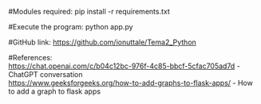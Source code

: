 #Modules required: pip install -r requirements.txt

#Execute the program: python app.py

#GitHub link: https://github.com/ionuttale/Tema2_Python

#References: <br />
https://chat.openai.com/c/b04c12bc-976f-4c85-bbcf-5cfac705ad7d -ChatGPT conversation <br />
https://www.geeksforgeeks.org/how-to-add-graphs-to-flask-apps/ - How to add a graph to flask apps <br />
